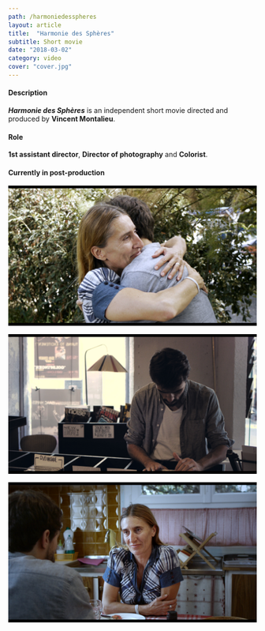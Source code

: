 ```yaml
---
path: /harmoniedesspheres
layout: article
title:  "Harmonie des Sphères"
subtitle: Short movie
date: "2018-03-02"
category: video
cover: "cover.jpg"
---
```


#### Description
__*Harmonie des Sphères*__ is an independent short movie directed and produced by __Vincent Montalieu__.

#### Role
__1st assistant director__, __Director of photography__ and __Colorist__.


#### Currently in post-production

![](screen1.jpg)

![](screen2.jpg)

![](screen3.jpg)



